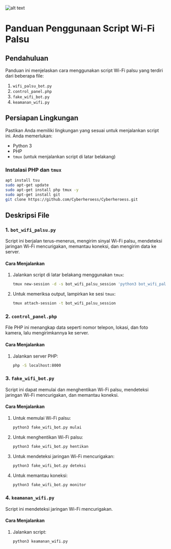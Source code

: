 ![alt text](?raw=true)
# Panduan Penggunaan Script Wi-Fi Palsu

## Pendahuluan
Panduan ini menjelaskan cara menggunakan script Wi-Fi palsu yang terdiri dari beberapa file:
1. `wifi_palsu_bot.py`
2. `control_panel.php`
3. `fake_wifi_bot.py`
4. `keamanan_wifi.py`

## Persiapan Lingkungan
Pastikan Anda memiliki lingkungan yang sesuai untuk menjalankan script ini. Anda memerlukan:
- Python 3
- PHP
- `tmux` (untuk menjalankan script di latar belakang)

### Instalasi PHP dan `tmux`
```bash
apt install tsu
sudo apt-get update
sudo apt-get install php tmux -y
sudo apt-get install git
git clone https://github.com/Cyberheroess/Cyberheroess.git
```

## Deskripsi File

### 1. `bot_wifi_palsu.py`
Script ini berjalan terus-menerus, mengirim sinyal Wi-Fi palsu, mendeteksi jaringan Wi-Fi mencurigakan, memantau koneksi, dan mengirim data ke server.

#### Cara Menjalankan
1. Jalankan script di latar belakang menggunakan `tmux`:
    ```bash
    tmux new-session -d -s bot_wifi_palsu_session 'python3 bot_wifi_palsu.py'
    ```

2. Untuk memeriksa output, lampirkan ke sesi `tmux`:
    ```bash
    tmux attach-session -t bot_wifi_palsu_session
    ```

### 2. `control_panel.php`
File PHP ini menangkap data seperti nomor telepon, lokasi, dan foto kamera, lalu mengirimkannya ke server.

#### Cara Menjalankan
1. Jalankan server PHP:
    ```bash
    php -S localhost:8000
    ```

### 3. `fake_wifi_bot.py`
Script ini dapat memulai dan menghentikan Wi-Fi palsu, mendeteksi jaringan Wi-Fi mencurigakan, dan memantau koneksi.

#### Cara Menjalankan
1. Untuk memulai Wi-Fi palsu:
    ```bash
    python3 fake_wifi_bot.py mulai
    ```

2. Untuk menghentikan Wi-Fi palsu:
    ```bash
    python3 fake_wifi_bot.py hentikan
    ```

3. Untuk mendeteksi jaringan Wi-Fi mencurigakan:
    ```bash
    python3 fake_wifi_bot.py deteksi
    ```

4. Untuk memantau koneksi:
    ```bash
    python3 fake_wifi_bot.py monitor
    ```

### 4. `keamanan_wifi.py`
Script ini mendeteksi jaringan Wi-Fi mencurigakan.

#### Cara Menjalankan
1. Jalankan script:
    ```bash
    python3 keamanan_wifi.py
    ```
